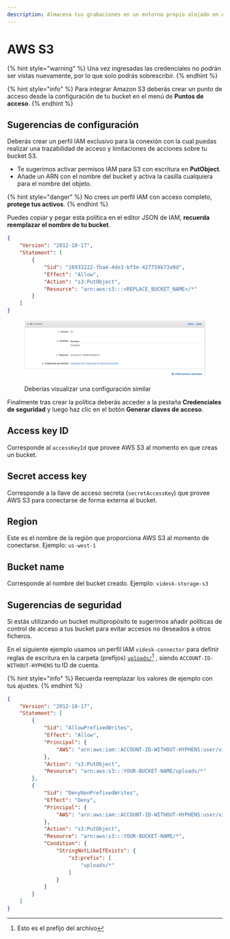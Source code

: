 ```yaml
---
description: Almacena tus grabaciones en un entorno propio alojado en Amazon AWS S3
---
```


# AWS S3



{% hint style="warning" %}
Una vez ingresadas las credenciales no podrán ser vistas nuevamente, por lo que solo podrás sobrescribir.
{% endhint %}

{% hint style="info" %}
Para integrar Amazon S3 deberás crear un punto de acceso desde la configuración de tu bucket en el menú de **Puntos de acceso**.
{% endhint %}

## Sugerencias de configuración

Deberás crear un perfil IAM exclusivo para la conexión con la cual puedas realizar una trazabilidad de acceso y limitaciones de acciones sobre tu bucket S3.

* Te sugerimos activar permisos IAM para S3 con escritura en **PutObject**.
* Añade un ARN con el nombre del bucket y activa la casilla cualquiera para el nombre del objeto.

{% hint style="danger" %}
No crees un perfil IAM con acceso completo, **protege tus activos**.
{% endhint %}

Puedes copiar y pegar esta política en el editor JSON de IAM, **recuerda reemplazar el nombre de tu bucket**.

```json
{
    "Version": "2012-10-17",
    "Statement": [
        {
            "Sid": "16933222-fba4-4de3-bf3e-427759b73a9d",
            "Effect": "Allow",
            "Action": "s3:PutObject",
            "Resource": "arn:aws:s3:::<REPLACE_BUCKET_NAME>/*"
        }
    ]
}
```

<figure><img src="../../.gitbook/assets/Captura desde 2022-09-24 21-30-32.png" alt=""><figcaption><p>Deberías visualizar una configuración similar</p></figcaption></figure>

Finalmente tras crear la política deberás acceder a la pestaña **Credenciales de seguridad** y luego haz clic en el botón **Generar claves de acceso**.

## Access key ID

Corresponde al `accessKeyId` que provee AWS S3 al momento en que creas un bucket.

## Secret access key

Corresponde a la llave de acceso secreta (`secretAccessKey`) que provee AWS S3 para conectarse de forma externa al bucket.

## Region

Este es el nombre de la región que proporciona AWS S3 al momento de conectarse. Ejemplo: `us-west-1`

## Bucket name

Corresponde al nombre del bucket creado. Ejemplo: `videsk-storage-s3`

## Sugerencias de seguridad

Si estás utilizando un bucket multipropósito te sugerimos añadir políticas de control de acceso a tus bucket para evitar accesos no deseados a otros ficheros.

En el siguiente ejemplo usamos un perfil IAM `videsk-connector` para definir reglas de escritura en la carpeta (prefijos) [`uploads/`](#user-content-fn-1)[^1] , siendo `ACCOUNT-ID-WITHOUT-HYPHENS` tu ID de cuenta.

{% hint style="info" %}
Recuerda reemplazar los valores de ejemplo con tus ajustes.
{% endhint %}

```json
{
    "Version": "2012-10-17",
    "Statement": [
        {
            "Sid": "AllowPrefixedWrites",
            "Effect": "Allow",
            "Principal": {
                "AWS": "arn:aws:iam::ACCOUNT-ID-WITHOUT-HYPHENS:user/videsk-connector"
            },
            "Action": "s3:PutObject",
            "Resource": "arn:aws:s3:::YOUR-BUCKET-NAME/uploads/*"
        },
        {
            "Sid": "DenyNonPrefixedWrites",
            "Effect": "Deny",
            "Principal": {
                "AWS": "arn:aws:iam::ACCOUNT-ID-WITHOUT-HYPHENS:user/videsk-connector"
            },
            "Action": "s3:PutObject",
            "Resource": "arn:aws:s3:::YOUR-BUCKET-NAME/*",
            "Condition": {
                "StringNotLikeIfExists": {
                    "s3:prefix": [
                        "uploads/*"
                    ]
                }
            }
        }
    ]
}

```

[^1]: Esto es el prefijo del archivo
